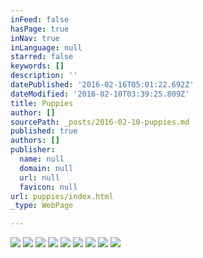 ```yaml
---
inFeed: false
hasPage: true
inNav: true
inLanguage: null
starred: false
keywords: []
description: ''
datePublished: '2016-02-16T05:01:22.692Z'
dateModified: '2016-02-10T03:39:25.809Z'
title: Puppies
author: []
sourcePath: _posts/2016-02-10-puppies.md
published: true
authors: []
publisher:
  name: null
  domain: null
  url: null
  favicon: null
url: puppies/index.html
_type: WebPage

---
```

![](https://the-grid-user-content.s3-us-west-2.amazonaws.com/3f2fb2dc-6c2d-44f5-8c8f-79048f530ae7.jpg)
![](https://the-grid-user-content.s3-us-west-2.amazonaws.com/d56cd234-7d76-418b-b84f-8dafb0429db6.jpg)
![](https://the-grid-user-content.s3-us-west-2.amazonaws.com/7306ab0c-23d2-40eb-b3c6-30cac96a2aa4.jpg)
![](https://the-grid-user-content.s3-us-west-2.amazonaws.com/c07bef47-77b9-4777-81cf-ef8e4fd63751.jpg)
![](https://the-grid-user-content.s3-us-west-2.amazonaws.com/5c3ded3e-73a0-4840-bca8-0f4c6c7b35d1.jpg)
![](https://the-grid-user-content.s3-us-west-2.amazonaws.com/5432b074-9cec-4693-bcca-e206d37fa29c.jpg)
![](https://the-grid-user-content.s3-us-west-2.amazonaws.com/9e18adef-c2eb-4039-af98-58839c56bbea.jpg)
![](https://the-grid-user-content.s3-us-west-2.amazonaws.com/b8003a9c-13b1-4131-ace6-76cd74974dbd.jpg)
![](https://the-grid-user-content.s3-us-west-2.amazonaws.com/6d7137d9-ca90-4508-8806-907b8abf1fdf.jpg)